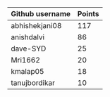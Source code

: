 | Github username | Points |
|-----------------|--------|
| abhishekjani08 | 117 |
| anishdalvi     | 86 |
| dave-SYD       | 25 |
| Mri1662        | 20 |
| kmalap05       | 18 |
| tanujbordikar  | 10 |

